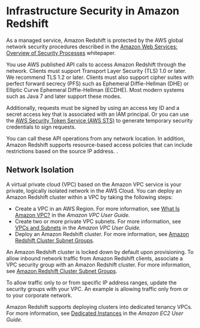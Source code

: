 # Infrastructure Security in Amazon Redshift<a name="security-network-isolation"></a>

As a managed service, Amazon Redshift is protected by the AWS global network security procedures described in the [Amazon Web Services: Overview of Security Processes](https://d0.awsstatic.com/whitepapers/Security/AWS_Security_Whitepaper.pdf) whitepaper\.

You use AWS published API calls to access Amazon Redshift through the network\. Clients must support Transport Layer Security \(TLS\) 1\.0 or later\. We recommend TLS 1\.2 or later\. Clients must also support cipher suites with perfect forward secrecy \(PFS\) such as Ephemeral Diffie\-Hellman \(DHE\) or Elliptic Curve Ephemeral Diffie\-Hellman \(ECDHE\)\. Most modern systems such as Java 7 and later support these modes\.

Additionally, requests must be signed by using an access key ID and a secret access key that is associated with an IAM principal\. Or you can use the [AWS Security Token Service \(AWS STS\)](https://docs.aws.amazon.com/STS/latest/APIReference/Welcome.html) to generate temporary security credentials to sign requests\.

You can call these API operations from any network location\. In addition, Amazon Redshift supports resource\-based access policies that can include restrictions based on the source IP address\. \.

## Network Isolation<a name="network-isolation"></a>

A virtual private cloud \(VPC\) based on the Amazon VPC service is your private, logically isolated network in the AWS Cloud\. You can deploy an Amazon Redshift cluster within a VPC by taking the following steps:
+ Create a VPC in an AWS Region\. For more information, see [What Is Amazon VPC?](https://docs.aws.amazon.com/vpc/latest/userguide/what-is-amazon-vpc.html) in the *Amazon VPC User Guide\.* 
+ Create two or more private VPC subnets\. For more information, see [VPCs and Subnets](https://docs.aws.amazon.com/vpc/latest/userguide/VPC_Subnets.html) in the *Amazon VPC User Guide\.*
+ Deploy an Amazon Redshift cluster\. For more information, see [Amazon Redshift Cluster Subnet Groups](working-with-cluster-subnet-groups.md)\.

An Amazon Redshift cluster is locked down by default upon provisioning\. To allow inbound network traffic from Amazon Redshift clients, associate a VPC security group with an Amazon Redshift cluster\. For more information, see [Amazon Redshift Cluster Subnet Groups](working-with-cluster-subnet-groups.md)\. 

To allow traffic only to or from specific IP address ranges, update the security groups with your VPC\. An example is allowing traffic only from or to your corporate network\.

Amazon Redshift supports deploying clusters into dedicated tenancy VPCs\. For more information, see [Dedicated Instances](https://docs.aws.amazon.com/AWSEC2/latest/UserGuide/dedicated-instance.html) in the *Amazon EC2 User Guide\.*